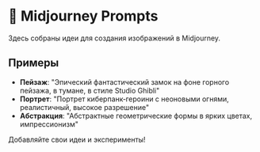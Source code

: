 # 🎨 Midjourney Prompts

Здесь собраны идеи для создания изображений в Midjourney.

## Примеры

- **Пейзаж**: "Эпический фантастический замок на фоне горного пейзажа, в тумане, в стиле Studio Ghibli"
- **Портрет**: "Портрет киберпанк‑героини с неоновыми огнями, реалистичный, высокое разрешение"
- **Абстракция**: "Абстрактные геометрические формы в ярких цветах, импрессионизм"

Добавляйте свои идеи и эксперименты!
